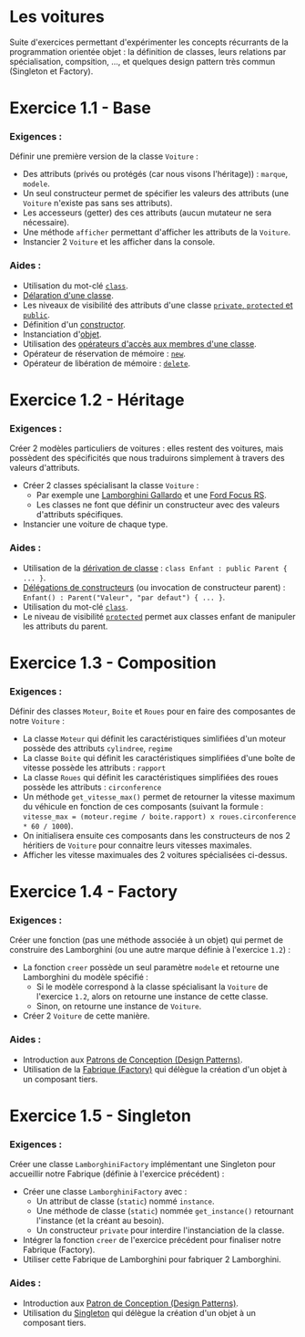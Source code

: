 # Les voitures

Suite d'exercices permettant d'expérimenter les concepts récurrants de la programmation orientée objet : la définition de classes, leurs relations par spécialisation, compsition, ..., et quelques design pattern très commun (Singleton et Factory).


# Exercice 1.1 - Base
### Exigences :
Définir une première version de la classe `Voiture` :
* Des attributs (privés ou protégés (car nous visons l'héritage)) : `marque`, `modele`.
* Un seul constructeur permet de spécifier les valeurs des attributs (une `Voiture` n'existe pas sans ses attributs).
* Les accesseurs (getter) des ces attributs (aucun mutateur ne sera nécessaire).
* Une méthode `afficher` permettant d'afficher les attributs de la `Voiture`.
* Instancier 2 `Voiture` et les afficher dans la console.

### Aides :
* Utilisation du mot-clé [`class`](https://en.cppreference.com/w/cpp/keyword/class).
* [Délaration d'une classe](https://en.cppreference.com/w/cpp/language/class).
* Les niveaux de visibilité des attributs d'une classe [`private`, `protected` et `public`](https://en.cppreference.com/w/cpp/language/access).
* Définition d'un [constructor](https://en.cppreference.com/w/cpp/language/constructor).
* Instanciation d'[objet](https://en.cppreference.com/w/cpp/language/object).
* Utilisation des [opérateurs d'accès aux membres d'une classe](https://en.cppreference.com/w/cpp/language/operator_member_access#Built-in_member_access_operators).
* Opérateur de réservation de mémoire : [`new`](https://en.cppreference.com/w/cpp/language/new).
* Opérateur de libération de mémoire : [`delete`](https://en.cppreference.com/w/cpp/language/delete).


# Exercice 1.2 - Héritage
### Exigences :
Créer 2 modèles particuliers de voitures : elles restent des voitures, mais possèdent des spécificités que nous traduirons simplement à travers des valeurs d'attributs.
* Créer 2 classes spécialisant la classe `Voiture` :
    * Par exemple une [Lamborghini Gallardo](https://fr.wikipedia.org/wiki/Lamborghini_Gallardo) et une [Ford Focus RS](https://fr.wikipedia.org/wiki/Ford_Focus#Focus_IV_RS).
    * Les classes ne font que définir un constructeur avec des valeurs d'attributs spécifiques.
* Instancier une voiture de chaque type.

### Aides :
* Utilisation de la [dérivation de classe](https://en.cppreference.com/w/cpp/language/derived_class) : `class Enfant : public Parent { ... }`.
* [Délégations de constructeurs](https://en.cppreference.com/w/cpp/language/constructor#Delegating_constructor) (ou invocation de constructeur parent) : `Enfant() : Parent("Valeur", "par defaut") { ... }`.
* Utilisation du mot-clé [`class`](https://en.cppreference.com/w/cpp/keyword/class).
* Le niveau de visibilité [`protected`](https://en.cppreference.com/w/cpp/language/access) permet aux classes enfant de manipuler les attributs du parent.


# Exercice 1.3 - Composition
### Exigences :
Définir des classes `Moteur`, `Boite` et `Roues` pour en faire des composantes de notre `Voiture` :
* La classe `Moteur` qui définit les caractéristiques simlifiées d'un moteur possède des attributs `cylindree`, `regime`
* La classe `Boite` qui définit les caractéristiques simplifiées d'une boîte de vitesse possède les attributs : `rapport`
* La classe `Roues` qui définit les caractéristiques simplifiées des roues possède les attributs : `circonference`
* Un méthode `get_vitesse_max()` permet de retourner la vitesse maximum du véhicule en fonction de ces composants (suivant la formule : `vitesse_max = (moteur.regime / boite.rapport) x roues.circonference * 60 / 1000`).
* On initialisera ensuite ces composants dans les constructeurs de nos 2 héritiers de `Voiture` pour connaitre leurs vitesses maximales.
* Afficher les vitesse maximuales des 2 voitures spécialisées ci-dessus.


# Exercice 1.4 - Factory
### Exigences :
Créer une fonction (pas une méthode associée à un objet) qui permet de construire des Lamborghini (ou une autre marque définie à l'exercice `1.2`) :
* La fonction `creer` possède un seul paramètre `modele` et retourne une Lamborghini du modèle spécifié :
    * Si le modèle correspond à la classe spécialisant la `Voiture` de l'exercice `1.2`, alors on retourne une instance de cette classe.
    * Sinon, on retourne une instance de `Voiture`.
* Créer 2 `Voiture` de cette manière.

### Aides :
* Introduction aux [Patrons de Conception (Design Patterns)](https://fr.wikipedia.org/wiki/Patron_de_conception).
* Utilisation de la [Fabrique (Factory)](https://fr.wikipedia.org/wiki/Fabrique_(patron_de_conception)) qui délègue la création d'un objet à un composant tiers.


# Exercice 1.5 - Singleton
### Exigences :
Créer une classe `LamborghiniFactory` implémentant une Singleton pour accueillir notre Fabrique (définie à l'exercice précédent) :
* Créer une classe `LamborghiniFactory` avec :
    * Un attribut de classe (`static`) nommé `instance`.
    * Une méthode de classe (`static`) nommée `get_instance()` retournant l'instance (et la créant au besoin).
    * Un constructeur `private` pour interdire l'instanciation de la classe.
* Intégrer la fonction `creer` de l'exercice précédent pour finaliser notre Fabrique (Factory).
* Utiliser cette Fabrique de Lamborghini pour fabriquer 2 Lamborghini.

### Aides :
* Introduction aux [Patron de Conception (Design Patterns)](https://fr.wikipedia.org/wiki/Patron_de_conception).
* Utilisation du [Singleton](https://fr.wikipedia.org/wiki/Singleton_(patron_de_conception)) qui délègue la création d'un objet à un composant tiers.
